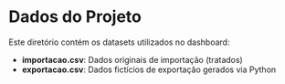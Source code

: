 # Dados do Projeto

Este diretório contém os datasets utilizados no dashboard:

- **importacao.csv**: Dados originais de importação (tratados)
- **exportacao.csv**: Dados fictícios de exportação gerados via Python
